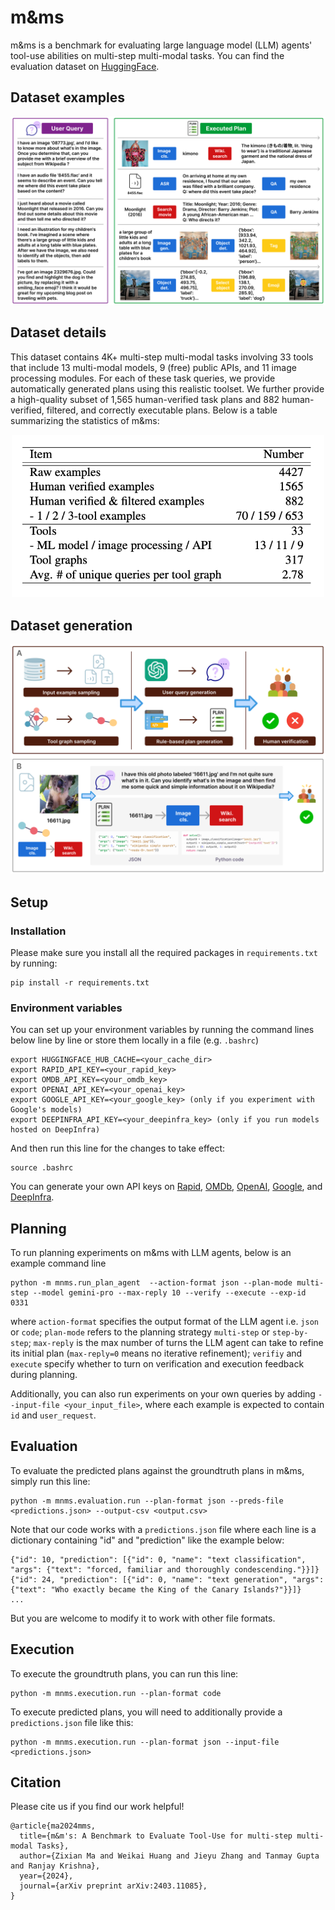 # m&ms
m&ms is a benchmark for evaluating large language model (LLM) agents' tool-use abilities on multi-step multi-modal tasks. You can find the evaluation dataset on [HuggingFace](https://huggingface.co/datasets/zixianma/mms).

## Dataset examples
<img src="figures/dataset_examples.png">

## Dataset details
This dataset contains 4K+ multi-step multi-modal tasks involving 33 tools that include 13 multi-modal models, 9 (free) public APIs, and 11 image processing modules. For each of these task queries, we provide automatically generated plans using this realistic toolset. We further provide a high-quality subset of 1,565 human-verified task plans and 882 human-verified, filtered, and correctly executable plans. Below is a table summarizing the statistics of m&ms:
<p align="center">
  <img src="figures/dataset_stats.png" width="500px">
</p>



## Dataset generation
<p align="center">
  <img src="figures/dataset_gen.png" width="800px">
</p>

## Setup
### Installation
Please make sure you install all the required packages in ```requirements.txt``` by running:
```
pip install -r requirements.txt
```
### Environment variables
You can set up your environment variables by running the command lines below line by line or store them locally in a file (e.g. ```.bashrc```)
```
export HUGGINGFACE_HUB_CACHE=<your_cache_dir>
export RAPID_API_KEY=<your_rapid_key>
export OMDB_API_KEY=<your_omdb_key>
export OPENAI_API_KEY=<your_openai_key> 
export GOOGLE_API_KEY=<your_google_key> (only if you experiment with Google's models)
export DEEPINFRA_API_KEY=<your_deepinfra_key> (only if you run models hosted on DeepInfra)
```
And then run this line for the changes to take effect:
```
source .bashrc
```
You can generate your own API keys on [Rapid](https://rapidapi.com/), [OMDb](https://www.omdbapi.com/), [OpenAI](https://openai.com/), [Google](https://ai.google.dev/tutorials/quickstart), and [DeepInfra](https://deepinfra.com/).

## Planning
To run planning experiments on m&ms with LLM agents, below is an example command line
```
python -m mnms.run_plan_agent  --action-format json --plan-mode multi-step --model gemini-pro --max-reply 10 --verify --execute --exp-id 0331 
```
where ```action-format``` specifies the output format of the LLM agent i.e. ```json``` or ```code```; ```plan-mode``` refers to the planning strategy ```multi-step``` or ```step-by-step```; ```max-reply``` is the max number of turns the LLM agent can take to refine its initial plan (```max-reply=0``` means no iterative refinement); ```verifiy``` and ```execute``` specify whether to turn on verification and execution feedback during planning. 

Additionally, you can also run experiments on your own queries by adding ```--input-file <your_input_file>```, where each example is expected to contain ```id``` and ```user_request```.


## Evaluation
To evaluate the predicted plans against the groundtruth plans in m&ms, simply run this line:
```
python -m mnms.evaluation.run --plan-format json --preds-file <predictions.json> --output-csv <output.csv> 
```
Note that our code works with a ```predictions.json``` file where each line is a dictionary containing "id" and "prediction" like the example below:
```
{"id": 10, "prediction": [{"id": 0, "name": "text classification", "args": {"text": "forced, familiar and thoroughly condescending."}}]}
{"id": 24, "prediction": [{"id": 0, "name": "text generation", "args": {"text": "Who exactly became the King of the Canary Islands?"}}]}
...
```

But you are welcome to modify it to work with other file formats. 

## Execution

To execute the groundtruth plans, you can run this line:
```
python -m mnms.execution.run --plan-format code
```


To execute predicted plans, you will need to additionally provide a ```predictions.json``` file like this:
```
python -m mnms.execution.run --plan-format json --input-file <predictions.json>
```

## Citation
Please cite us if you find our work helpful!
```
@article{ma2024mms,
  title={m&m's: A Benchmark to Evaluate Tool-Use for multi-step multi-modal Tasks}, 
  author={Zixian Ma and Weikai Huang and Jieyu Zhang and Tanmay Gupta and Ranjay Krishna},
  year={2024},
  journal={arXiv preprint arXiv:2403.11085},
}
```
